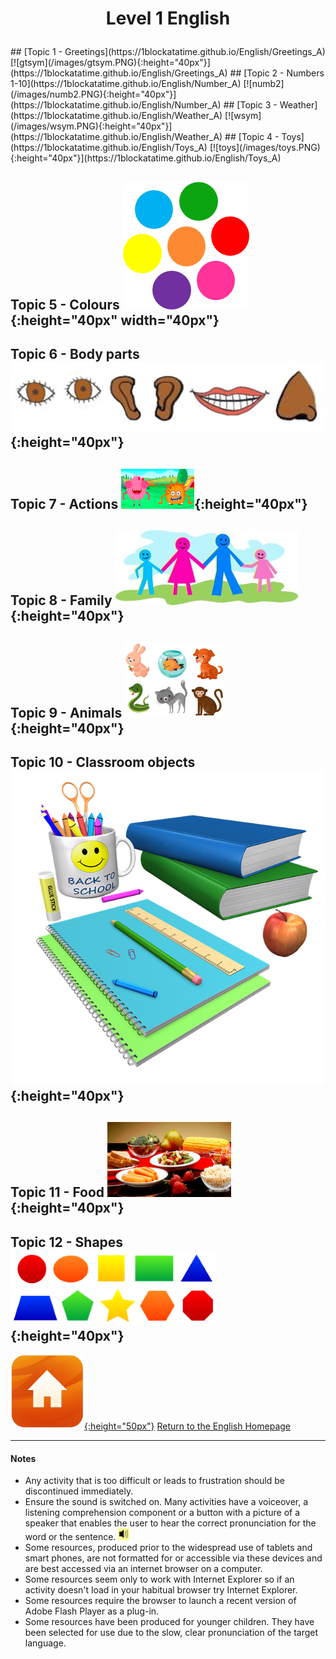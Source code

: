 <head>
<!-- Global site tag (gtag.js) - Google Analytics -->
<script async src="https://www.googletagmanager.com/gtag/js?id=UA-160613202-1"></script>
<script>
  window.dataLayer = window.dataLayer || [];
  function gtag(){dataLayer.push(arguments);}
  gtag('js', new Date());
  gtag('config', 'UA-160613202-1');
</script>
</head>
<h1> 
<p align="center">
Level 1 English
</p>
</h1>
<!--# Level 1 English -->
## [Topic 1 - Greetings](https://1blockatatime.github.io/English/Greetings_A) [![gtsym](/images/gtsym.PNG){:height="40px"}](https://1blockatatime.github.io/English/Greetings_A)   
## [Topic 2 - Numbers 1-10](https://1blockatatime.github.io/English/Number_A) [![numb2](/images/numb2.PNG){:height="40px"}](https://1blockatatime.github.io/English/Number_A)  
## [Topic 3 - Weather](https://1blockatatime.github.io/English/Weather_A) [![wsym](/images/wsym.PNG){:height="40px"}](https://1blockatatime.github.io/English/Weather_A)
## [Topic 4 - Toys](https://1blockatatime.github.io/English/Toys_A) [![toys](/images/toys.PNG){:height="40px"}](https://1blockatatime.github.io/English/Toys_A)

## Topic 5 - Colours ![colmix](/images/colmix.png){:height="40px" width="40px"}
## Topic 6 - Body parts ![body](/images/body.PNG){:height="40px"}
## Topic 7 - Actions ![stand](/images/stand.png){:height="40px"}
## Topic 8 - Family ![fam](/images/fam.jpg){:height="40px"}
## Topic 9 - Animals ![anim](/images/anim.PNG){:height="40px"}
## Topic 10 - Classroom objects ![classo](/images/classo.png){:height="40px"}
## Topic 11 - Food ![food](/images/food.PNG){:height="40px"}
## Topic 12 - Shapes ![shape](/images/shape.PNG){:height="40px"}

<!--## Prepositions of Place ![prep](/images/prep.png){:height="40px"}
## [Feelings - How are you?](https://1blockatatime.github.io/English/Feelings_A) [![hoyt](/images/hoyt.png){:height="30px"}](https://1blockatatime.github.io/English/Feelings_A)
## [Topic 5 - Colours](https://1blockatatime.github.io/English/Colours_A) [![colmix](/images/colmix.png){:height="40px" width="40px"}](https://1blockatatime.github.io/English/Colours_A)
## [Topic 6 - Body parts](https://1blockatatime.github.io/English/Body_Parts_A) [![body](/images/body.PNG){:height="40px"}](https://1blockatatime.github.io/English/Body_Parts_A)
## [Topic 7 - Actions](https://1blockatatime.github.io/English/Actions_A) [![stand](/images/stand.png){:height="30px"}](https://1blockatatime.github.io/English/Actions_A)
## [Topic 8 - Family](https://1blockatatime.github.io/English/Family_A) [![fam](/images/fam.jpg){:height="40px"}](https://1blockatatime.github.io/English/Family_A)
## [Topic 9 - Animals](https://1blockatatime.github.io/English/Animals_A)[![anim](/images/anim.PNG){:height="40px"}](https://1blockatatime.github.io/English/Animals_A)
## [Topic 10 - Classroom objects](https://1blockatatime.github.io/English/Classroom_Objects_A) [![classo](/images/classo.png){:height="40px"}](https://1blockatatime.github.io/English/Classroom_Objects_A)
## [Topic 11 - Food](https://1blockatatime.github.io/English/Food_A)
## [Topic 12 - Shapes](https://1blockatatime.github.io/English/Shapes_A) [![shape](/images/shape.PNG){:height="30px"}](https://1blockatatime.github.io/English/Shapes_A)
### [Topic 13 - Prepositions of Place](https://1blockatatime.github.io/English/Prep_Place_A) [![prep](/images/prep.png){:height="30px"}](https://1blockatatime.github.io/English/Prep_Place_A)
-->

[![home](/images/home.png){:height="50px"}](https://1blockatatime.github.io/English) [Return to the English Homepage](https://1blockatatime.github.io/English)

***
#### Notes
* Any activity that is too difficult or leads to frustration should be discontinued immediately.
* Ensure the sound is switched on. Many activities have a voiceover, a listening comprehension component or a button with a picture of a speaker that enables the user to hear the correct pronunciation for the word or the sentence. ![spkr2](/images/spkr2.PNG)
* Some resources, produced prior to the widespread use of tablets and smart phones, are not formatted for or accessible via these devices and are best accessed via an internet browser on a computer.
* Some resources seem only to work with Internet Explorer so if an activity doesn't load in your habitual browser try Internet Explorer.
* Some resources require the browser to launch a recent version of Adobe Flash Player as a plug-in.
* Some resources have been produced for younger children. They have been selected for use due to the slow, clear pronunciation of the target language.
